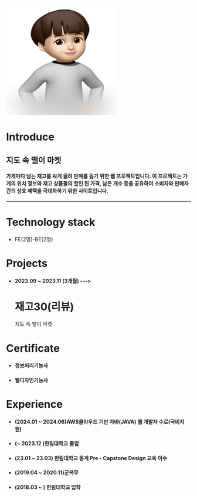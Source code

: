 <img src=image.jpg width=300 height=300>    

# Introduce   
## 지도 속 떨이 마켓      
#### 가게마다 남는 재고를 싸게 올려 판매를 돕기 위한 웹 프로젝트입니다. 이 프로젝트는 가게의 위치 정보와 재고 상품들의 할인 된 가격, 남은 개수 등을 공유하여 소비자와 판매자 간의 상호 혜택을 극대화하기 위한 사이트입니다.   
---
# Technology stack  
* FE(2명)-BE(2명)   

# Projects   
* #### 2023.09 ~ 2023.11 (3개월) ---> <h1>재고30(리뷰)</h1>
  지도 속 떨이 마켓   

# Certificate   
* #### 정보처리기능사
* #### 웹디자인기능사     

# Experience  
* #### (2024.01 ~ 2024.06)AWS클라우드 기반 자바(JAVA) 웹 개발자 수료(국비지원)
* #### (~ 2023.12 )한림대학교 졸업
* #### (23.01 ~ 23.03) 한림대학교 동계 Pre - Capstone Design 교육 이수
* #### (2019.04 ~ 2020.11)군복무
* #### (2018.03 ~ ) 한림대학교 입학

  
